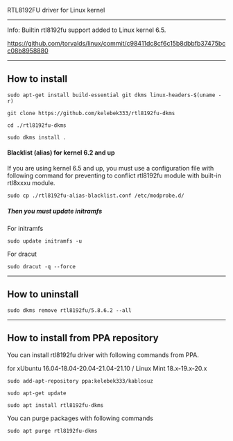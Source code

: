 RTL8192FU driver for Linux kernel 

------------------

Info:  Builtin rtl8192fu support added to Linux kernel 6.5.

https://github.com/torvalds/linux/commit/c98411dc8cf6c15b8dbbfb37475bcc08b8958880

------------------

## How to install

`sudo apt-get install build-essential git dkms linux-headers-$(uname -r)`

`git clone https://github.com/kelebek333/rtl8192fu-dkms`

`cd ./rtl8192fu-dkms`

`sudo dkms install .`


#### Blacklist (alias) for kernel 6.2 and up

If you are using kernel 6.5 and up, you must use a configuration file with following command for preventing to conflict rtl8192fu module with built-in rtl8xxxu module.

`sudo cp ./rtl8192fu-alias-blacklist.conf /etc/modprobe.d/`

##### Then you must update initramfs

For initramfs

`sudo update initramfs -u`

For dracut

`sudo dracut -q --force`


------------------

## How to uninstall

`sudo dkms remove rtl8192fu/5.8.6.2 --all`


------------------

## How to install from PPA repository

You can install rtl8192fu driver with following commands from PPA.

for xUbuntu 16.04-18.04-20.04-21.04-21.10 / Linux Mint 18.x-19.x-20.x

`sudo add-apt-repository ppa:kelebek333/kablosuz`

`sudo apt-get update`

`sudo apt install rtl8192fu-dkms`


You can purge packages with following commands

`sudo apt purge rtl8192fu-dkms`
